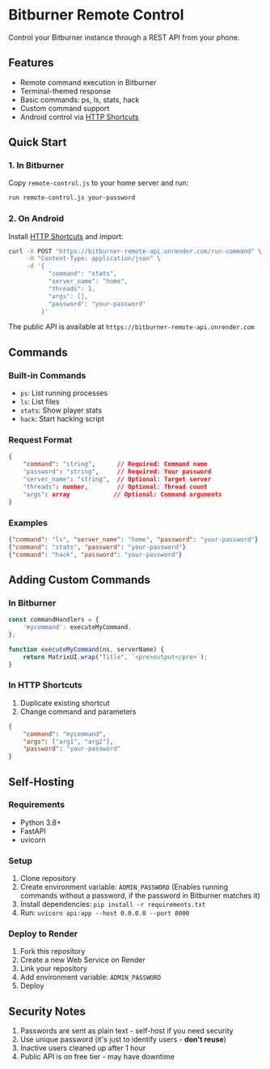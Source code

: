 # Bitburner Remote Control

Control your Bitburner instance through a REST API from your phone.

## Features
- Remote command execution in Bitburner
- Terminal-themed response
- Basic commands: ps, ls, stats, hack
- Custom command support
- Android control via [HTTP Shortcuts](https://github.com/Waboodoo/HTTP-Shortcuts)

## Quick Start

### 1. In Bitburner
Copy `remote-control.js` to your home server and run:
```bash
run remote-control.js your-password
```

### 2. On Android
Install [HTTP Shortcuts](https://github.com/Waboodoo/HTTP-Shortcuts) and import:
```bash
curl -X POST "https://bitburner-remote-api.onrender.com/run-command" \
     -H "Content-Type: application/json" \
     -d '{
           "command": "stats",
           "server_name": "home",
           "threads": 1,
           "args": [],
           "password": "your-password"
         }'
```

The public API is available at `https://bitburner-remote-api.onrender.com`

## Commands

### Built-in Commands
- `ps`: List running processes
- `ls`: List files
- `stats`: Show player stats
- `hack`: Start hacking script

### Request Format
```json
{
    "command": "string",      // Required: Command name
    "password": "string",     // Required: Your password
    "server_name": "string",  // Optional: Target server
    "threads": number,        // Optional: Thread count
    "args": array            // Optional: Command arguments
}
```

### Examples
```json
{"command": "ls", "server_name": "home", "password": "your-password"}
{"command": "stats", "password": "your-password"}
{"command": "hack", "password": "your-password"}
```

## Adding Custom Commands

### In Bitburner
```javascript
const commandHandlers = {
    'mycommand': executeMyCommand,
};

function executeMyCommand(ns, serverName) {
    return MatrixUI.wrap("Title", `<pre>output</pre>`);
}
```

### In HTTP Shortcuts
1. Duplicate existing shortcut
2. Change command and parameters
```json
{
    "command": "mycommand",
    "args": ["arg1", "arg2"],
    "password": "your-password"
}
```

## Self-Hosting

### Requirements
- Python 3.8+
- FastAPI
- uvicorn

### Setup
1. Clone repository
2. Create environment variable: `ADMIN_PASSWORD` (Enables running commands without a password, if the password in Bitburner matches it)
3. Install dependencies: `pip install -r requirements.txt`
4. Run: `uvicorn api:app --host 0.0.0.0 --port 8000`

### Deploy to Render
1. Fork this repository
2. Create a new Web Service on Render
3. Link your repository
4. Add environment variable: `ADMIN_PASSWORD`
5. Deploy

## Security Notes
1. Passwords are sent as plain text - self-host if you need security
2. Use unique password (it's just to identify users - **don't reuse**)
3. Inactive users cleaned up after 1 hour
4. Public API is on free tier - may have downtime
